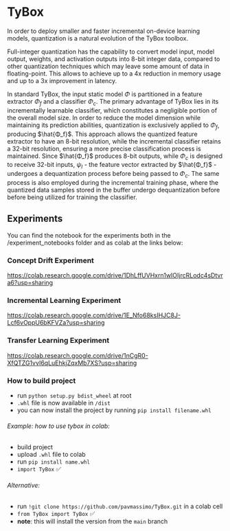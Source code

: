 # TyBox

In order to deploy smaller and faster incremental on-device learning models, quantization is a natural evolution of the TyBox toolbox.

Full-integer quantization has the capability to convert model input, model output, weights, and activation outputs into 8-bit integer data, compared to other quantization techniques which may leave some amount of data in floating-point. This allows to achieve up to a 4x reduction in memory usage and up to a 3x improvement in latency.

In standard TyBox, the input static model $Φ$ is partitioned in a feature extractor $Φ_f$ and a classifier $Φ_c$. The primary advantage of TyBox lies in its incrementally learnable classifier, which constitutes a negligible portion of the overall model size. In order to reduce the model dimension while maintaining its prediction abilities, quantization is exclusively applied to $Φ_f$, producing $\hat{Φ_f}$. This approach allows the quantized feature extractor to have an 8-bit resolution, while the incremental classifier retains a 32-bit resolution, ensuring a more precise classification process is maintained. Since $\hat{Φ_f}$ produces 8-bit outputs, while $Φ_c$ is designed to receive 32-bit inputs, $ψ_I$ - the feature vector extracted by $\hat{Φ_f}$ - undergoes a dequantization process before being passed to $Φ_c$. The same process is also employed during the incremental training phase, where the quantized data samples stored in the buffer undergo dequantization before before being utilized for training the classifier.

## Experiments

You can find the notebook for the experiments both in the /experiment_notebooks folder and as colab at the links below:

### Concept Drift Experiment
https://colab.research.google.com/drive/1DhLffUVHxrn1wIOIjrcRLodc4sDtvra6?usp=sharing

### Incremental Learning Experiment

https://colab.research.google.com/drive/1E_Nfo68ksIHJC8J-Lcf6vOppU6bKFVZa?usp=sharing

### Transfer Learning Experiment

https://colab.research.google.com/drive/1nCgR0-XfQTZG1vvI6qLuEhkjZqxMb7XS?usp=sharing

### How to build project
- run `python setup.py bdist_wheel` at root
- `.whl` file is now available in `/dist`
- you can now install the project by running `pip install filename.whl` 

###### Example: how to use tybox in colab:
- build project
- upload `.whl` file to colab
- run `pip install name.whl`
- `import TyBox` ✅

###### Alternative:
- run `!git clone https://github.com/pavmassimo/TyBox.git` in a colab cell
- `from TyBox import TyBox` ✅
- __note__: this will install the version from the `main` branch
